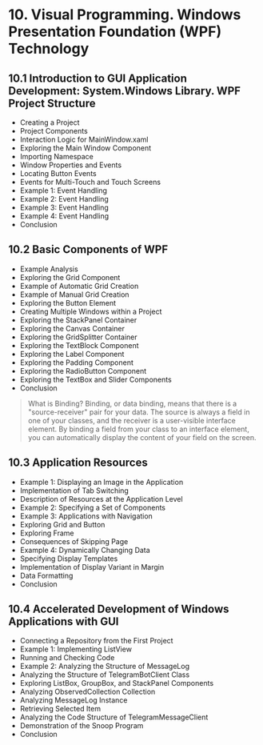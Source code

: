 # 10. Visual Programming. Windows Presentation Foundation (WPF) Technology

## 10.1 Introduction to GUI Application Development: System.Windows Library. WPF Project Structure
- Creating a Project
- Project Components
- Interaction Logic for MainWindow.xaml
- Exploring the Main Window Component
- Importing Namespace
- Window Properties and Events
- Locating Button Events
- Events for Multi-Touch and Touch Screens
- Example 1: Event Handling
- Example 2: Event Handling
- Example 3: Event Handling
- Example 4: Event Handling
- Conclusion

## 10.2 Basic Components of WPF
- Example Analysis
- Exploring the Grid Component
- Example of Automatic Grid Creation
- Example of Manual Grid Creation
- Exploring the Button Element
- Creating Multiple Windows within a Project
- Exploring the StackPanel Container
- Exploring the Canvas Container
- Exploring the GridSplitter Container
- Exploring the TextBlock Component
- Exploring the Label Component
- Exploring the Padding Component
- Exploring the RadioButton Component
- Exploring the TextBox and Slider Components
- Conclusion

> What is Binding?
> Binding, or data binding, means that there is a "source-receiver" pair for your data. The source is always a field in one of your classes, and the receiver is a user-visible interface element.
> By binding a field from your class to an interface element, you can automatically display the content of your field on the screen.

## 10.3 Application Resources
- Example 1: Displaying an Image in the Application
- Implementation of Tab Switching
- Description of Resources at the Application Level
- Example 2: Specifying a Set of Components
- Example 3: Applications with Navigation
- Exploring Grid and Button
- Exploring Frame
- Consequences of Skipping Page
- Example 4: Dynamically Changing Data
- Specifying Display Templates
- Implementation of Display Variant in Margin
- Data Formatting
- Conclusion

## 10.4 Accelerated Development of Windows Applications with GUI
- Connecting a Repository from the First Project
- Example 1: Implementing ListView
- Running and Checking Code
- Example 2: Analyzing the Structure of MessageLog
- Analyzing the Structure of TelegramBotClient Class
- Exploring ListBox, GroupBox, and StackPanel Components
- Analyzing ObservedCollection Collection
- Analyzing MessageLog Instance
- Retrieving Selected Item
- Analyzing the Code Structure of TelegramMessageClient
- Demonstration of the Snoop Program
- Conclusion
